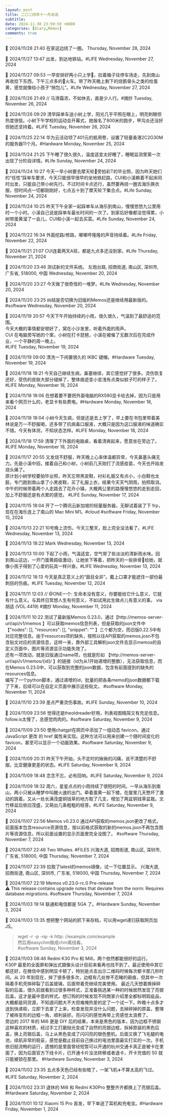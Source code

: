 ```yaml
---
layout: post
title: 二〇二四年十一月说说  
subtitle: 
date: 2024-11-30 23:59:59 +0800 
categories: [Diary,Memos]
comments: true 
---
```

📅 2024/11/28 21:40
在家这边绕了一圈。
Thursday, November 28, 2024

📅 2024/11/27 13:47
出发，到达地铁站。#LIFE 
Wednesday, November 27, 2024

📅 2024/11/27 09:53
一早安排好两小只上学🎒，拉着箱子往停车场走，先到南山再收拾下东西，下午三点多的🚄火车。带了昨天晚上剩下的烧鹅骨头之类的给蛋黄，感觉就像给小孩子“捎包儿”。#Life
Wednesday, November 27, 2024

📅 2024/11/26 21:49
// 马滑霜浓，不如休去，直是少人行。#摘抄 
Tuesday, November 26, 2024

📅 2024/11/26 09:29
清早踩单车送小树上学，阳光几乎平照在眼上，明亮刺眼但热度很低。小树下午学校的运动会开幕式，她报名了800米的跑步，甲沟炎还没好但她还坚持着。#LIFE 
Tuesday, November 26, 2024

📅 2024/11/25 22:14
华为云活动领了401元的抵用卷，设置了轻量香港2C2G30M的服务器11个月。#Hardware
Monday, November 25, 2024

📅 2024/11/24 21:25
下午睡了很久很久，温度适宜太好睡了，睡眠监测里第一次出现了分阶段详情。#Life
Sunday, November 24, 2024

📅 2024/11/24 10:27
今天一早小树要去摩天轮🎡旁拍彩T的毕业照，因为昨天她们的“任性”踩单车要求，今天只能很早很早的坐地铁赶路，CUI和小溪赖着不起床同时出发，只能自己带小树先行。不过时间卡点还行，虽然要再绕一圈去海乐换衣服，但时间点一切都刚刚好，七点五十到了摩天轮下集合点。#Life
Sunday, November 24, 2024

📅 2024/11/24 10:25
昨天下午全家一起踩单车从海乐到南山，慢慢悠悠九公里用时一个小时。小溪自己说是踩单车最长时间的一次了。到家后好像都没觉得累，小树带蛋黄溜了一会儿，CUI和小溪一起去买菜。#Life
Sunday, November 24, 2024

📅 2024/11/22 16:34
外面挖路/修路，嘟嘟呼隆隆的声音持续着。#Life
Friday, November 22, 2024

📅 2024/11/21 21:07
CUI连着两天A班，都是九点多还没到家。#Life
Thursday, November 21, 2024

📅 2024/11/20 23:46
测试新的文件系统。
左炮台路, 招商街道, 南山区, 深圳市, 广东省, 518000, 中国
Wednesday, November 20, 2024

📅 2024/11/20 23:27
今天做了很奇怪的一堆梦。#Life
Wednesday, November 20, 2024

📅 2024/11/20 23:25
纠结是否切换为旧版的Memos还是继续用最新版的。#software 
Wednesday, November 20, 2024

📅 2024/11/19 20:57
今天下午开始持续的小雨，很久很久，气温到了最舒适的范围。   
今天大概的事情都安顿好了，窝在小沙发里，听着外面的雨声。   
CUI 在电脑旁写她的个案，小树在打卡琵琶，小溪在被催了无数次后在完成作业，一个平静的周一晚上。   
#LIFE 
Tuesday, November 19, 2024

📅 2024/11/19 09:00
清洗一下闲置很久的 IKBC 键帽。#Hardware 
Tuesday, November 19, 2024

📅 2024/11/18 18:21
今天自己继续生病，鼻塞继续，其它感觉好了很多。烫伤恢复还好，受伤的皮肤大部分褪掉了，整体痕迹变小变浅有点类似蚊子叮的样子了。#LIFE 
Monday, November 18, 2024

📅 2024/11/18 18:06
在想着要不要把外面电脑的RX590显卡给去掉，因为只是用来看个网页什么的，老显卡有些费电。#Hardware
Monday, November 18, 2024

📅 2024/11/18 18:04
小树今天生病，但是还是去上学了，早上要在书包里带着美林说是万一不舒服喝，还多带了抗病毒口服液，大概只是因为这口服液的味道确实不错。今天有体测，不知状态怎样。#LIFE
Monday, November 18, 2024

📅 2024/11/18 17:59
清理了下外面的电脑桌，看着清爽起来，愿意坐在旁边了。#LIFE
Monday, November 18, 2024

📅 2024/11/17 20:55
又发烧不舒服，昨天晚上心率体温都异常，今天鼻塞头痛无力。先是小溪中招，接着自己和小树，小树前几天刚打了流感疫苗，今天也开始发烧头痛了。   
原计划小树学校要拍毕业照，昨天忘带黑皮鞋，衬衫礼服又有点小，小白鞋也太脏，专门跑到南山拿了小黑皮鞋，买了礼服上衣，结果今天天气阴雨，拍照取消。
中午的时候带着两个人走路去了花卉小镇，大概两公里的路慢慢悠悠的走到走回，加上不舒服还是有点累的感觉。
#LIFE 
Sunday, November 17, 2024

📅 2024/11/15 18:04
开了一个腾讯云新加坡的轻量服务器，无聊试着装了下 frp，现在在海乐连上了南山的 Mac Mini M1。#cloud #software 
Friday, November 15, 2024

📅 2024/11/13 22:21
10号晚上烫伤，今天三整天，脸上完全没法看了。#LIFE 
Wednesday, November 13, 2024

📅 2024/11/13 18:22
Mark
Wednesday, November 13, 2024

📅 2024/11/13 10:00
下起了小雨，气温适宜，空气带了些淡淡的清新雨水味。回到南山这边，一开门蛋黄超级激动，让她坐下等着，把昨天的一些排骨🦴给她，就像小孩子得到了心爱的玩具一样兴奋。#LIFE 
Wednesday, November 13, 2024


📅 2024/11/12 18:13
今天是真正意义上的“面目全非”。戴上口罩才能遮住一部份最刺目的伤痕。#LIFE 
Tuesday, November 12, 2024

📅 2024/11/11 12:03
// @ONE一个: 生命本没有意义，你要能给它什么意义，它就有什么意义。与其终日冥想人生有何意义，不如试用此生做点儿有意义的事。 via 胡适 (VOL.4419)
#摘抄 
Monday, November 11, 2024

📅 2024/11/11 10:22
测试了最新版Memos 0.23.0，通过【http://memos-server-url/api/v1/memos 】可以获取memos信息列表，但是获取的json文件中【"nodes": [], "resources": [], "snippet": ""  】三个都为空，而旧版0.22.5中有对应完整信息。由于resources项的缺失，按照以往API获取的memos.josn不包含贴文对应的资源信息，这样一来，靠外部工具解析json文件去显示memos的自定义页面中，图片等资源显示功能失效了。   
还有一项改动，就是旧版通过name项，也就是形如 【http://memos-server-url/api/v1/memos/{id}/ 】的链接（id为从1开始递增的整数），无法获取信息，而在Memos 0.23.0中，可以获取到完整的json数据，包含有前面提到的缺失的resources信息。   
编写了一个python脚本，通过递增的id，批量的把各条memo的json数据都下载了下来，后续可以在自定义页面中展示这些贴文。
#software 
Monday, November 11, 2024

📅 2024/11/10 23:39
差点严重烫伤事故。#LIFE 
Sunday, November 10, 2024

📅 2024/11/09 23:56
觉得还是theoldreader好用，列表视图精简又有充足信息。follow.is太慢了，总感觉肉肉的。#software 
Saturday, November 9, 2024

📅 2024/11/09 23:50
使用chatgpt在网页中添加了一组动态 favicon。通过 JavaScript 更改 <link rel="icon"> 的 href 属性来实现。这种方法可以用来创建一个随时间变化的 favicon，甚至可以显示一个动画效果。#software 
Saturday, November 9, 2024

📅 2024/11/09 20:31
昨天下午开始，头不定时的揪揪的闪痛，说不清楚的不舒服，比亚健康更差的状态。#LIFE 
Saturday, November 9, 2024

📅 2024/11/09 18:48
念念不忘，必有回响。#LIFE 
Saturday, November 9, 2024

📅 2024/11/09 18:32
周六，星星点点的小雨持续了很短的时间。一早从海乐到南山，两小只被从睡梦中叫醒火速的出门。牵着蛋黄一起下楼，在屋里几天憋坏了激动的跳着。又从一处长满茂盛铜钱草的地方取了几支，增加了两盆铜钱草盆栽。文竹移盆后依旧茂盛，又萌出几条粗粗的枝芽。#LIFE 
Saturday, November 9, 2024

📅 2024/11/07 22:56
Memos v0.23.0 通过API获取的memos.json更改了格式，前面版本包含resource资源信息，按以前格式获取的新的memos.json不再包含图片等资源信息，所以前面设置的显示页面里完全没图了。
#software 
Thursday, November 7, 2024

📅 2024/11/07 22:46
Two Whales. #FILES 
兴海大道, 招商街道, 南山区, 深圳市, 广东省, 518000, 中国
Thursday, November 7, 2024

📅 2024/11/07 22:39
拉取了latest的memos镜像，试一下位置显示。
兴海大道, 招商街道, 南山区, 深圳市, 广东省, 518000, 中国
Thursday, November 7, 2024

📅 2024/11/07 22:19
Memos v0.23.0-rc.0 Pre-release   
⚠️ This release contains upgrade notes that deviate from the norm: Requires database migrations.  #software 
Thursday, November 7, 2024


📅 2024/11/03 19:14
联通和电信都是 5GA 了。#Hardware 
Sunday, November 3, 2024

📅 2024/11/03 13:35
想把整个网站的抓下来存档，可以用wget递归获取网页加JS。   
> wget -r -p -np -k http: //example.com/example   
然后用easychm做成chm离线看。   
#software 
Sunday, November 3, 2024

📅 2024/11/03 08:46
Redmi K30 Pro 和 Mi6，两个依然都能很好的运行。   
K30P 最爱的全面屏和弹出式摄像头设计目前来看再也找不到了。最近使用中其它都还好，在微信中感到明显卡顿了，特别是点击出示二维码时候每次都卡那几秒时间。从 20 年到现在，摔了很多很多次，边框有几处惨不忍睹的砸痕，但其中一次隔着手机壳摔碎裂了后盖玻璃，后面带着壳继续完美使用。
最近几天想着换掉碎裂的后盖，很久前就看到过很多种样式，正准备挑选某一种的时候居然发现了亮银后盖，这才是最中意的样式。想订购的时候发现不同商家介绍里全都标明瑕疵品，大概都是同货源，不知道问题大不大但难掩热爱的定了一个试一下。昨晚十点多才送到快递柜，立即下去拿了上来，检查发现并没什么问题，去掉碎掉的原盖，整理了被摔变形的边框一角，顺利装好。亮闪闪的感觉再带上壳感觉太浪费了。   
旁边的 2017 年的 Mi6 更是 DIY 后的结果，本来是黑色的版本，因为边框不锈钢这种喜欢的材质，经过手工打磨抛光变成了自然的亮银边框，拆掉原装的黑色后盖，换上亮银后盖，马上从黑色变成了闪闪亮的银色整机。后面又换了飞毛腿的电池，续航非常的稳妥，感觉是截止目前自己换过的电池里面最实打实的一次。手机依旧挺流畅的运行，遗憾的是里面曾经短暂可以开通的杭州交通卡真正是被卡在里面了，因为后面官方下线卡片，已开通卡片没法转移或者退卡，开卡充值的 50 就只能被锁在那里。
#Hardware 
Sunday, November 3, 2024


📅 2024/11/02 23:35
五点多天色已经有些暗了，一架飞机✈️不算太高的飞过。#LIFE 
Saturday, November 2, 2024

📅 2024/11/02 23:31
退休的 Mi6 和 Redmi K30Pro 整整齐齐都换上了亮银后盖。#Hardware 
Saturday, November 2, 2024

📅 2024/11/01 10:12
Xiaomi 15 Pro 首发，早下单送了耳机和充电宝。#Hardware 
Friday, November 1, 2024
